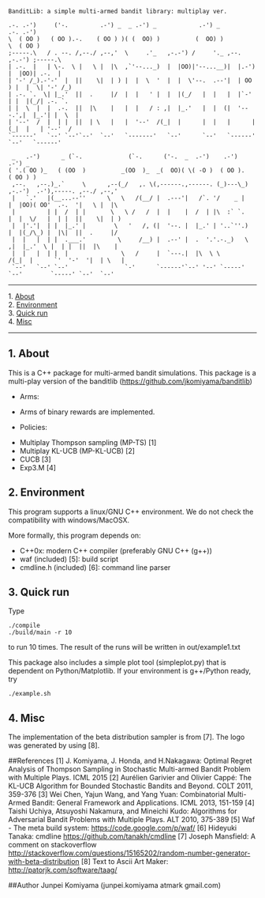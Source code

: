     BanditLib: a simple multi-armed bandit library: multiplay ver.
    
    .-. .-')     ('-.         .-') _  _ .-') _            .-') _                   .-. .-')   
    \  ( OO )   ( OO ).-.    ( OO ) )( (  OO) )          (  OO) )                  \  ( OO )  
    ;-----.\   / . --. /,--./ ,--,'  \     .'_   ,-.-') /     '._ ,--.      ,-.-') ;-----.\  
    | .-.  |   | \-.  \ |   \ |  |\  ,`'--..._)  |  |OO)|'--...__)|  |.-')  |  |OO)| .-.  |  
    | '-' /_).-'-'  |  ||    \|  | ) |  |  \  '  |  |  \'--.  .--'|  | OO ) |  |  \| '-' /_) 
    | .-. `.  \| |_.'  ||  .     |/  |  |   ' |  |  |(_/   |  |   |  |`-' | |  |(_/| .-. `.  
    | |  \  |  |  .-.  ||  |\    |   |  |   / : ,|  |_.'   |  |  (|  '---.',|  |_.'| |  \  | 
    | '--'  /  |  | |  ||  | \   |   |  '--'  /(_|  |      |  |   |      |(_|  |   | '--'  / 
    `------'   `--' `--'`--'  `--'   `-------'   `--'      `--'   `------'  `--'   `------'  

     _   .-')      _ (`-.             (`-.      ('-.  _  .-')    .-')                              .-') _  
    ( '.( OO )_   ( (OO  )          _(OO  )_  _(  OO)( \( -O )  ( OO ).                           ( OO ) ) 
     ,--.   ,--.)_.`     \      ,--(_/   ,. \(,------.,------. (_)---\_)  ,-.-')  .-'),-----. ,--./ ,--,'  
     |   `.'   |(__...--''      \   \   /(__/ |  .---'|   /`. '/    _ |   |  |OO)( OO'  .-.  '|   \ |  |\  
     |         | |  /  | |       \   \ /   /  |  |    |  /  | |\  :` `.   |  |  \/   |  | |  ||    \|  | ) 
     |  |'.'|  | |  |_.' |        \   '   /, (|  '--. |  |_.' | '..`''.)  |  |(_/\_) |  |\|  ||  .     |/  
     |  |   |  | |  .___.'         \     /__) |  .--' |  .  '.'.-._)   \ ,|  |_.'  \ |  | |  ||  |\    |   
     |  |   |  | |  |               \   /     |  `---.|  |\  \ \       /(_|  |      `'  '-'  '|  | \   |   
     `--'   `--' `--'                `-'      `------'`--' '--' `-----'   `--'        `-----' `--'  `--' 

- - -
1\. [About](#about)  
2\. [Environment](#environment)  
3\. [Quick run](#quick)  
4\. [Misc](#misc)  
- - -

<a name="about"></a>

## 1\. About
  This is a C++ package for multi-armed bandit simulations. 
  This package is a multi-play version of the banditlib (https://github.com/jkomiyama/banditlib)

+ Arms:
 - Arms of binary rewards are implemented.

+ Policies:
 - Multiplay Thompson sampling (MP-TS) [1]
 - Multiplay KL-UCB (MP-KL-UCB) [2]
 - CUCB [3]
 - Exp3.M [4]
     
<a name="environment"></a>

## 2\. Environment
  This program supports a linux/GNU C++ environment. We do not check the compatibility with windows/MacOSX.
  
  More formally, this program depends on:
  - C++0x: modern C++ compiler (preferably GNU C++ (g++))
  -  waf (included) [5]: build script
  -  cmdline.h (included) [6]: command line parser
  
<a name="quick"></a>

## 3\. Quick run
  Type 
  
    ./compile
    ./build/main -r 10
    
  to run 10 times. The result of the runs will be written in out/example1.txt

  This package also includes a simple plot tool (simpleplot.py) that is dependent on Python/Matplotlib.
  If your environment is g++/Python ready, try
  
    ./example.sh

<a name="misc"></a>

## 4\. Misc
  The implementation of the beta distribution sampler is from [7].
  The logo was generated by using [8].
  
##References
    [1] J. Komiyama, J. Honda, and H.Nakagawa: Optimal Regret Analysis of Thompson Sampling in Stochastic Multi-armed Bandit Problem with Multiple Plays. ICML 2015
    [2] Aurélien Garivier and Olivier Cappé: The KL-UCB Algorithm for Bounded Stochastic Bandits and Beyond. COLT 2011, 359-376
    [3] Wei Chen, Yajun Wang, and Yang Yuan: Combinatorial Multi-Armed Bandit: General Framework and Applications. ICML 2013, 151-159
    [4] Taishi Uchiya, Atsuyoshi Nakamura, and Mineichi Kudo: Algorithms for Adversarial Bandit Problems with Multiple Plays. ALT 2010, 375-389 
    [5] Waf - The meta build system: https://code.google.com/p/waf/
    [6] Hideyuki Tanaka: cmdline https://github.com/tanakh/cmdline
    [7] Joseph Mansfield: A comment on stackoverflow http://stackoverflow.com/questions/15165202/random-number-generator-with-beta-distribution
    [8] Text to Ascii Art Maker: http://patorjk.com/software/taag/

##Author
  Junpei Komiyama (junpei.komiyama atmark gmail.com)


